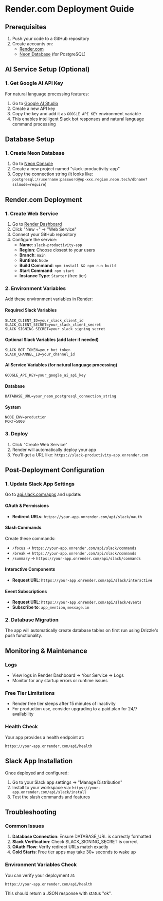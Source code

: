 # Render.com Deployment Guide

## Prerequisites

1. Push your code to a GitHub repository
2. Create accounts on:
   - [Render.com](https://render.com)
   - [Neon Database](https://neon.tech) (for PostgreSQL)

## AI Service Setup (Optional)

### 1. Get Google AI API Key
For natural language processing features:
1. Go to [Google AI Studio](https://makersuite.google.com/app/apikey)
2. Create a new API key
3. Copy the key and add it as `GOOGLE_API_KEY` environment variable
4. This enables intelligent Slack bot responses and natural language command processing

## Database Setup

### 1. Create Neon Database
1. Go to [Neon Console](https://console.neon.tech)
2. Create a new project named "slack-productivity-app"
3. Copy the connection string (it looks like: `postgresql://username:password@ep-xxx.region.neon.tech/dbname?sslmode=require`)

## Render.com Deployment

### 1. Create Web Service
1. Go to [Render Dashboard](https://dashboard.render.com)
2. Click "New +" → "Web Service"
3. Connect your GitHub repository
4. Configure the service:
   - **Name**: `slack-productivity-app`
   - **Region**: Choose closest to your users
   - **Branch**: `main`
   - **Runtime**: `Node`
   - **Build Command**: `npm install && npm run build`
   - **Start Command**: `npm start`
   - **Instance Type**: `Starter` (free tier)

### 2. Environment Variables
Add these environment variables in Render:

#### Required Slack Variables
```
SLACK_CLIENT_ID=your_slack_client_id
SLACK_CLIENT_SECRET=your_slack_client_secret  
SLACK_SIGNING_SECRET=your_slack_signing_secret
```

#### Optional Slack Variables (add later if needed)
```
SLACK_BOT_TOKEN=your_bot_token
SLACK_CHANNEL_ID=your_channel_id
```

#### AI Service Variables (for natural language processing)
```
GOOGLE_API_KEY=your_google_ai_api_key
```

#### Database
```
DATABASE_URL=your_neon_postgresql_connection_string
```

#### System
```
NODE_ENV=production
PORT=5000
```

### 3. Deploy
1. Click "Create Web Service"
2. Render will automatically deploy your app
3. You'll get a URL like: `https://slack-productivity-app.onrender.com`

## Post-Deployment Configuration

### 1. Update Slack App Settings
Go to [api.slack.com/apps](https://api.slack.com/apps) and update:

#### OAuth & Permissions
- **Redirect URLs**: `https://your-app.onrender.com/api/slack/oauth`

#### Slash Commands
Create these commands:
- `/focus` → `https://your-app.onrender.com/api/slack/commands`
- `/break` → `https://your-app.onrender.com/api/slack/commands`
- `/summary` → `https://your-app.onrender.com/api/slack/commands`

#### Interactive Components
- **Request URL**: `https://your-app.onrender.com/api/slack/interactive`

#### Event Subscriptions
- **Request URL**: `https://your-app.onrender.com/api/slack/events`
- **Subscribe to**: `app_mention`, `message.im`

### 2. Database Migration
The app will automatically create database tables on first run using Drizzle's push functionality.

## Monitoring & Maintenance

### Logs
- View logs in Render Dashboard → Your Service → Logs
- Monitor for any startup errors or runtime issues

### Free Tier Limitations
- Render free tier sleeps after 15 minutes of inactivity
- For production use, consider upgrading to a paid plan for 24/7 availability

### Health Check
Your app provides a health endpoint at:
```
https://your-app.onrender.com/api/health
```

## Slack App Installation

Once deployed and configured:
1. Go to your Slack app settings → "Manage Distribution"
2. Install to your workspace via: `https://your-app.onrender.com/api/slack/install`
3. Test the slash commands and features

## Troubleshooting

### Common Issues
1. **Database Connection**: Ensure DATABASE_URL is correctly formatted
2. **Slack Verification**: Check SLACK_SIGNING_SECRET is correct
3. **OAuth Flow**: Verify redirect URLs match exactly
4. **Cold Starts**: Free tier apps may take 30+ seconds to wake up

### Environment Variables Check
You can verify your deployment at:
```
https://your-app.onrender.com/api/health
```

This should return a JSON response with status "ok".
